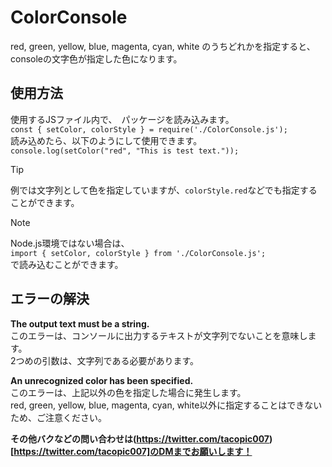 # ColorConsole
red, green, yellow, blue, magenta, cyan, white のうちどれかを指定すると、consoleの文字色が指定した色になります。  
  
## 使用方法
使用するJSファイル内で、　パッケージを読み込みます。  
```const { setColor, colorStyle } = require('./ColorConsole.js');```  
読み込めたら、以下のようにして使用できます。  
```console.log(setColor("red", "This is test text."));```  
> [!TIP]
> 例では文字列として色を指定していますが、`colorStyle.red`などでも指定することができます。

> [!NOTE]
> Node.js環境ではない場合は、  
> ```import { setColor, colorStyle } from './ColorConsole.js';```  
> で読み込むことができます。

## エラーの解決
**The output text must be a string.**  
このエラーは、コンソールに出力するテキストが文字列でないことを意味します。  
2つめの引数は、文字列である必要があります。  
  
**An unrecognized color has been specified.**  
このエラーは、上記以外の色を指定した場合に発生します。  
red, green, yellow, blue, magenta, cyan, white以外に指定することはできないため、ご注意ください。  
  
**その他バクなどの問い合わせは(https://twitter.com/tacopic007)[https://twitter.com/tacopic007]のDMまでお願いします！**
